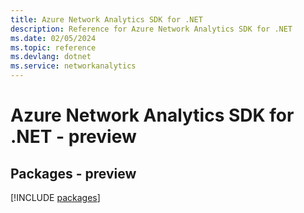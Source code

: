 ```yaml
---
title: Azure Network Analytics SDK for .NET
description: Reference for Azure Network Analytics SDK for .NET
ms.date: 02/05/2024
ms.topic: reference
ms.devlang: dotnet
ms.service: networkanalytics
---
```

# Azure Network Analytics SDK for .NET - preview
## Packages - preview
[!INCLUDE [packages](network-analytics-index.md)]
